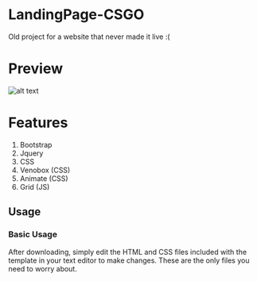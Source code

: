 # LandingPage-CSGO
 Old project for a website that never made it live :(
 
 # Preview

![alt text](https://cdn.thealemw.com/lVaYvx.png)

# Features

 1. Bootstrap
 1. Jquery
 1. CSS
 1. Venobox (CSS)
 1. Animate (CSS)
 1. Grid (JS)

## Usage

### Basic Usage

After downloading, simply edit the HTML and CSS files included with the template in your text editor to make changes. These are the only files you need to worry about.